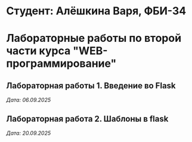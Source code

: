 # Студент: Алёшкина Варя, ФБИ-34

# Лабораторные работы по второй части курса "WEB-программирование"

## Лабораторная работы 1. Введение во Flask

*Дата: 06.09.2025*

## Лабораторная работа 2. Шаблоны в flask

*Дата: 20.09.2025*


